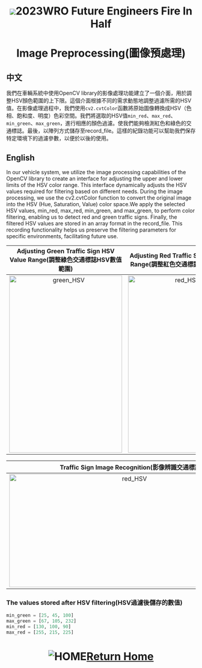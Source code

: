 # <div align="center"><img src=../../other/img/logo.jpg></img>2023WRO Future Engineers Fire In Half </div>
# <div align="center">Image Preprocessing(圖像預處理)</div> 

## 中文
我們在車輛系統中使用OpenCV library的影像處理功能建立了一個介面，用於調整HSV顏色範圍的上下限。這個介面根據不同的需求動態地調整過濾所需的HSV值。在影像處理過程中，我們使用`cv2.cvtColor`函數將原始圖像轉換成HSV（色相、飽和度、明度）色彩空間。我們將選取的HSV值`min_red`、`max_red`、`min_green`、`max_green`，進行相應的顏色過濾。使我們能夠檢測紅色和綠色的交通標誌。最後，以陣列方式儲存至record_file。這樣的紀錄功能可以幫助我們保存特定環境下的過濾參數，以便於以後的使用。

## English
In our vehicle system, we utilize the image processing capabilities of the OpenCV library to create an interface for adjusting the upper and lower limits of the HSV color range. This interface dynamically adjusts the HSV values required for filtering based on different needs. During the image processing, we use the cv2.cvtColor function to convert the original image into the HSV (Hue, Saturation, Value) color space.We apply the selected HSV values, min_red, max_red, min_green, and max_green, to perform color filtering, enabling us to detect red and green traffic signs. Finally, the filtered HSV values are stored in an array format in the record_file. This recording functionality helps us preserve the filtering parameters for specific environments, facilitating future use.

<div align="center">
  
|Adjusting Green Traffic Sign HSV Value Range(調整綠色交通標誌HSV數值範圍)|Adjusting Red Traffic Sign HSV Value Range(調整紅色交通標誌HSV數值範圍)|
|:----:|:----:|
| <img src="./img/HSVGreen.png" width = "300" height = "470" alt="green_HSV" align=center />| <img src="./img/HSVRed.png" width = "300" height = "470" alt="red_HSV" align=center /> | 


|Traffic Sign Image Recognition(影像辨識交通標誌)|
|:----:|
|<div align="center"><img src="./img/Image_Recognition_Blocks.png" width = 650 height = "300" alt="red_HSV" align=center /></div>|

</div>

### The values stored after HSV filtering(HSV過濾後儲存的數值)
```python
min_green = [25, 45, 100]
max_green = [67, 105, 232]
min_red = [130, 100, 90]
max_red = [255, 215, 225]
```

# <div align="center">![HOME](../../other/img/Home.jpg)[Return Home](../../)</div>  
